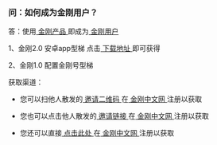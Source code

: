 ### 问：如何成为金刚用户？

答：使用[ 金刚产品 ](https://a2zitpro.github.io/web/金刚产品)即成为[ 金刚用户 ](https://a2zitpro.github.io/web/金刚用户)

1、金刚2.0 安卓app型梯
点击[ 下载地址 ]()即可获得

2、金刚1.0 配置金刚号型梯

获取渠道：

- 您可以扫他人散发的[ 邀请二维码 ](https://a2zitpro.github.io/web/)在[ 金刚中文网 ](https://a2zitpro.github.io/web/金刚中文网)注册以获取

- 您也可以点击他人散发的[ 邀请链接 ](https://a2zitpro.github.io/web/)在[ 金刚中文网 ](https://a2zitpro.github.io/web/金刚中文网)注册以获取

- 您还可以直接[ 点击此处 ](https://www.atozitpro.net/zh/register/)在[ 金刚中文网 ](https://a2zitpro.github.io/web/金刚中文网)注册以获取
